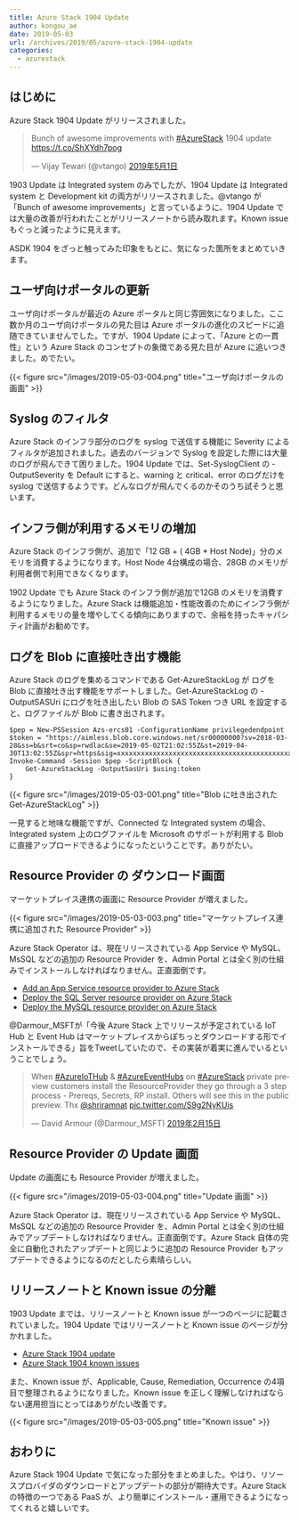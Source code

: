 ```yaml
---
title: Azure Stack 1904 Update
author: kongou_ae
date: 2019-05-03
url: /archives/2019/05/azure-stack-1904-update
categories:
  - azurestack
---
```


## はじめに

Azure Stack 1904 Update がリリースされました。

<blockquote class="twitter-tweet" data-cards="hidden" data-lang="ja"><p lang="en" dir="ltr">Bunch of awesome improvements with <a href="https://twitter.com/hashtag/AzureStack?src=hash&amp;ref_src=twsrc%5Etfw">#AzureStack</a> 1904 update <a href="https://t.co/ShXYdh7pog">https://t.co/ShXYdh7pog</a></p>&mdash; Vijay Tewari (@vtango) <a href="https://twitter.com/vtango/status/1123643106375528450?ref_src=twsrc%5Etfw">2019年5月1日</a></blockquote>
<script async src="https://platform.twitter.com/widgets.js" charset="utf-8"></script>

1903 Update は Integrated system のみでしたが、1904 Update は Integrated system と Development kit の両方がリリースされました。@vtango が「Bunch of awesome improvements」と言っているように、1904 Update では大量の改善が行われたことがリリースノートから読み取れます。Known issueもぐっと減ったように見えます。

ASDK 1904 をざっと触ってみた印象をもとに、気になった箇所をまとめていきます。

## ユーザ向けポータルの更新

ユーザ向けポータルが最近の Azure ポータルと同じ雰囲気になりました。ここ数か月のユーザ向けポータルの見た目は Azure ポータルの進化のスピードに追随できていませんでした。ですが、1904 Update によって、「Azure との一貫性」という Azure Stack のコンセプトの象徴である見た目が Azure に追いつきました。めでたい。

{{< figure src="/images/2019-05-03-004.png" title="ユーザ向けポータルの画面" >}}

## Syslog のフィルタ

Azure Stack のインフラ部分のログを syslog で送信する機能に Severity によるフィルタが追加されました。過去のバージョンで Syslog を設定した際には大量のログが飛んできて困りました。1904 Update では、Set-SyslogClient の -OutputSeverity を Default にすると、warning と critical、error のログだけを syslog で送信するようです。どんなログが飛んでくるのかそのうち試そうと思います。

## インフラ側が利用するメモリの増加

Azure Stack のインフラ側が、追加で「12 GB + ( 4GB * Host Node)」分のメモリを消費するようになります。Host Node 4台構成の場合、28GB のメモリが利用者側で利用できなくなります。

1902 Update でも Azure Stack のインフラ側が追加で12GB のメモリを消費するようになりました。Azure Stack は機能追加・性能改善のためにインフラ側が利用するメモリの量を増やしてくる傾向にありますので、余裕を持ったキャパシティ計画がお勧めです。

## ログを Blob に直接吐き出す機能

Azure Stack のログを集めるコマンドである Get-AzureStackLog が ログを Blob に直接吐き出す機能をサポートしました。Get-AzureStackLog の -OutputSASUri にログを吐き出したい Blob の SAS Token つき URL を設定すると、ログファイルが Blob に書き出されます。

```
$pep = New-PSSession Azs-ercs01 -ConfigurationName privilegedendpoint
$token = "https://aimless.blob.core.windows.net/sr00000000?sv=2018-03-28&ss=b&srt=co&sp=rwdlac&se=2019-05-02T21:02:55Z&st=2019-04-30T13:02:55Z&spr=https&sig=xxxxxxxxxxxxxxxxxxxxxxxxxxxxxxxxxxxxxxxxxxxxxxxxxxx"
Invoke-Command -Session $pep -ScriptBlock {
    Get-AzureStackLog -OutputSasUri $using:token
}
```

{{< figure src="/images/2019-05-03-001.png" title="Blob に吐き出された Get-AzureStackLog" >}}

一見すると地味な機能ですが、Connected な Integrated system の場合、Integrated system 上のログファイルを Microsoft のサポートが利用する Blob に直接アップロードできるようになったということです。ありがたい。

## Resource Provider の ダウンロード画面

マーケットプレイス連携の画面に Resource Provider が増えました。

{{< figure src="/images/2019-05-03-003.png" title="マーケットプレイス連携に追加された Resource Provider" >}}

Azure Stack Operator は、現在リリースされている App Service や MySQL、MsSQL などの追加の Resource Provider を、Admin Portal とは全く別の仕組みでインストールしなければなりません。正直面倒です。

- [Add an App Service resource provider to Azure Stack](https://docs.microsoft.com/en-us/azure-stack/operator/azure-stack-app-service-deploy)
- [Deploy the SQL Server resource provider on Azure Stack](https://docs.microsoft.com/en-us/azure-stack/operator/azure-stack-sql-resource-provider-deploy)
- [Deploy the MySQL resource provider on Azure Stack](https://docs.microsoft.com/en-us/azure-stack/operator/azure-stack-mysql-resource-provider-deploy)

@Darmour_MSFTが「今後 Azure Stack 上でリリースが予定されている IoT Hub と Event Hub はマーケットプレイスからぽちっとダウンロードする形でインストールできる」旨をTweetしていたので、その実装が着実に進んでいるということでしょう。

<blockquote class="twitter-tweet" data-lang="ja"><p lang="en" dir="ltr">When <a href="https://twitter.com/hashtag/AzureIoTHub?src=hash&amp;ref_src=twsrc%5Etfw">#AzureIoTHub</a> &amp; <a href="https://twitter.com/hashtag/AzureEventHubs?src=hash&amp;ref_src=twsrc%5Etfw">#AzureEventHubs</a> on <a href="https://twitter.com/hashtag/AzureStack?src=hash&amp;ref_src=twsrc%5Etfw">#AzureStack</a> private preview customers install the ResourceProvider they go through a 3 step process - Prereqs, Secrets, RP install. Others will see this in the public preview. Thx <a href="https://twitter.com/shriramnat?ref_src=twsrc%5Etfw">@shriramnat</a> <a href="https://t.co/S9g2NyKUis">pic.twitter.com/S9g2NyKUis</a></p>&mdash; David Armour (@Darmour_MSFT) <a href="https://twitter.com/Darmour_MSFT/status/1096390166673944576?ref_src=twsrc%5Etfw">2019年2月15日</a></blockquote>
<script async src="https://platform.twitter.com/widgets.js" charset="utf-8"></script>

## Resource Provider の Update 画面

Update の画面にも Resource Provider が増えました。

{{< figure src="/images/2019-05-03-004.png" title="Update 画面" >}}

Azure Stack Operator は、現在リリースされている App Service や MySQL、MsSQL などの追加の Resource Provider を、Admin Portal とは全く別の仕組みでアップデートしなければなりません。正直面倒です。Azure Stack 自体の完全に自動化されたアップデートと同じように追加の Resource Provider もアップデートできるようになるのだとしたら素晴らしい。

## リリースノートと Known issue の分離

1903 Update までは、リリースノートと Known issue が一つのページに記載されていました。1904 Update ではリリースノートと Known issue のページが分かれました。

- [Azure Stack 1904 update](https://docs.microsoft.com/ja-jp/azure-stack/operator/azure-stack-release-notes-1904)
- [Azure Stack 1904 known issues](https://docs.microsoft.com/ja-jp/azure-stack/operator/azure-stack-release-notes-known-issues-1904)

また、Known issue が、Applicable, Cause, Remediation, Occurrence の4項目で整理されるようになりました。Known issue を正しく理解しなければならない運用担当にとってはありがたい改善です。

{{< figure src="/images/2019-05-03-005.png" title="Known issue" >}}

## おわりに

Azure Stack 1904 Update で気になった部分をまとめました。やはり、リソースプロバイダのダウンロードとアップデートの部分が期待大です。Azure Stack の特徴の一つである PaaS が、より簡単にインストール・運用できるようになってくれると嬉しいです。


